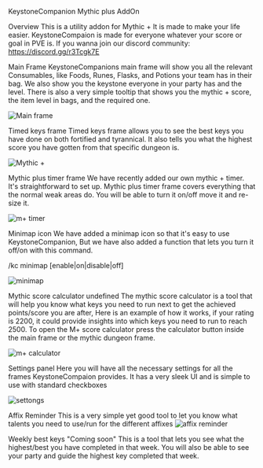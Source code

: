 KeystoneCompanion Mythic plus AddOn
 

Overview
This is a utility addon for Mythic + It is made to make your life easier. KeystoneCompaion is made for everyone whatever your score or goal in PVE is. If you wanna join our discord community: https://discord.gg/r3Tcgk7E

Main Frame
KeystoneCompanions main frame will show you all the relevant Consumables, like Foods, Runes, Flasks, and Potions your team has in their bag. We also show you the keystone everyone in your party has and the level. There is also a very simple tooltip that shows you the mythic + score, the item level in bags, and the required one.

![Main frame](https://github.com/Thekinghim/keystone-companion/assets/151988881/7f38538b-ddcf-4c67-bd1a-885d6b2a10ad)


Timed keys frame
Timed keys frame allows you to see the best keys you have done on both fortified and tyrannical. It also tells you what the highest score you have gotten from that specific dungeon is.

![Mythic +](https://github.com/Thekinghim/keystone-companion/assets/151988881/17390c37-ef90-4fcf-8832-2c86cd6598be)


Mythic plus timer frame
We have recently added our own mythic + timer. It's straightforward to set up. Mythic plus timer frame covers everything that the normal weak areas do. You will be able to turn it on/off move it and re-size it.

![m+ timer](https://github.com/Thekinghim/keystone-companion/assets/151988881/43b9aa80-aa22-4313-95de-3de7db2855c2)


Minimap icon
We have added a minimap icon so that it's easy to use KeystoneCompanion, But we have also added a function that lets you turn it off/on with this command.

/kc minimap [enable|on|disable|off]

![minimap](https://github.com/Thekinghim/keystone-companion/assets/151988881/2f272d9d-b2cb-4f34-ae93-50dcff2a05d2)


Mythic score calculator undefined
The mythic score calculator is a tool that will help you know what keys you need to run next to get the achieved points/score you are after, Here is an example of how it works, if your rating is 2200, it could provide insights into which keys you need to run to reach 2500. To open the M+ score calculator press the calculator button inside the main frame or the mythic dungeon frame.

   
![m+ calculator](https://github.com/Thekinghim/keystone-companion/assets/151988881/9e8e252a-b886-4e02-aa13-d706a403cc26)

 



Settings panel
Here you will have all the necessary settings for all the frames KeystoneCompaion provides. It has a very sleek UI and is simple to use with standard checkboxes

![settongs](https://github.com/Thekinghim/keystone-companion/assets/151988881/045ac835-6a5c-4529-adbd-37e15bb30562)


Affix Reminder
This is a very simple yet good tool to let you know what talents you need to use/run for the different affixes
![affix reminder](https://github.com/Thekinghim/keystone-companion/assets/151988881/7fc756ac-c135-45a4-ac3d-5270ee38e8bd)

 

Weekly best keys "Coming soon"
This is a tool that lets you see what the highest/best you have completed in that week. You will also be able to see your party and guide the highest key completed that week.

 

